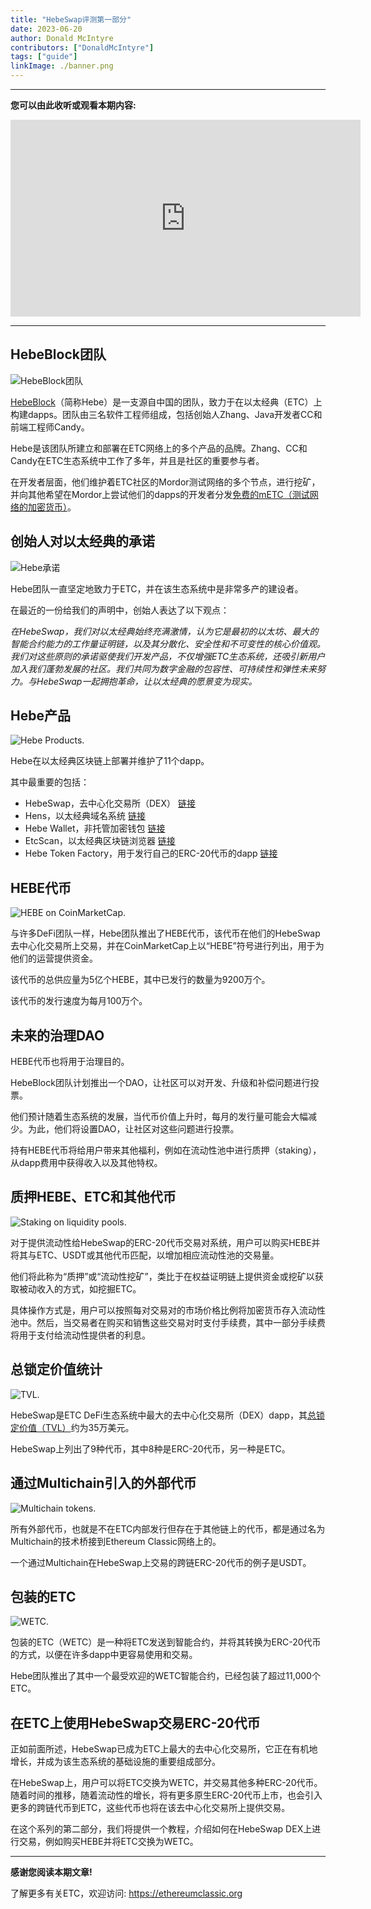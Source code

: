 ```yaml
---
title: "HebeSwap评测第一部分"
date: 2023-06-20
author: Donald McIntyre
contributors: ["DonaldMcIntyre"]
tags: ["guide"]
linkImage: ./banner.png
---
```


---
**您可以由此收听或观看本期内容:**

<iframe width="560" height="315" src="https://www.youtube.com/embed/26ZpZiWWEsw" title="YouTube video player" frameborder="0" allow="accelerometer; autoplay; clipboard-write; encrypted-media; gyroscope; picture-in-picture; web-share" allowfullscreen></iframe>

---

## HebeBlock团队

![HebeBlock团队](./1.png)

[HebeBlock](https://hebeblock.com/)（简称Hebe）是一支源自中国的团队，致力于在以太经典（ETC）上构建dapps。团队由三名软件工程师组成，包括创始人Zhang、Java开发者CC和前端工程师Candy。

Hebe是该团队所建立和部署在ETC网络上的多个产品的品牌。Zhang、CC和Candy在ETC生态系统中工作了多年，并且是社区的重要参与者。

在开发者层面，他们维护着ETC社区的Mordor测试网络的多个节点，进行挖矿，并向其他希望在Mordor上尝试他们的dapps的开发者分发[免费的mETC（测试网络的加密货币）](https://easy.hebeswap.com/#/)。

## 创始人对以太经典的承诺

![Hebe承诺](./2.png)

Hebe团队一直坚定地致力于ETC，并在该生态系统中是非常多产的建设者。

在最近的一份给我们的声明中，创始人表达了以下观点：

*在HebeSwap，我们对以太经典始终充满激情，认为它是最初的以太坊、最大的智能合约能力的工作量证明链，以及其分散化、安全性和不可变性的核心价值观。我们对这些原则的承诺驱使我们开发产品，不仅增强ETC生态系统，还吸引新用户加入我们蓬勃发展的社区。我们共同为数字金融的包容性、可持续性和弹性未来努力。与HebeSwap一起拥抱革命，让以太经典的愿景变为现实。*

## Hebe产品

![Hebe Products.](./3.png)

Hebe在以太经典区块链上部署并维护了11个dapp。

其中最重要的包括：

- HebeSwap，去中心化交易所（DEX） [链接](https://hebeswap.com/)
- Hens，以太经典域名系统 [链接](https://app.hens.domains/)
- Hebe Wallet，非托管加密钱包 [链接](https://hebe.cc/)
- EtcScan，以太经典区块链浏览器 [链接](https://etcerscan.com/)
- Hebe Token Factory，用于发行自己的ERC-20代币的dapp [链接](https://easy.hebeswap.com/#/)

## HEBE代币

![HEBE on CoinMarketCap.](./4.png)

与许多DeFi团队一样，Hebe团队推出了HEBE代币，该代币在他们的HebeSwap去中心化交易所上交易，并在CoinMarketCap上以“HEBE”符号进行列出，用于为他们的运营提供资金。

该代币的总供应量为5亿个HEBE，其中已发行的数量为9200万个。

该代币的发行速度为每月100万个。
 
## 未来的治理DAO

HEBE代币也将用于治理目的。

HebeBlock团队计划推出一个DAO，让社区可以对开发、升级和补偿问题进行投票。

他们预计随着生态系统的发展，当代币价值上升时，每月的发行量可能会大幅减少。为此，他们将设置DAO，让社区对这些问题进行投票。

持有HEBE代币将给用户带来其他福利，例如在流动性池中进行质押（staking），从dapp费用中获得收入以及其他特权。

## 质押HEBE、ETC和其他代币

![Staking on liquidity pools.](./5.png)

对于提供流动性给HebeSwap的ERC-20代币交易对系统，用户可以购买HEBE并将其与ETC、USDT或其他代币匹配，以增加相应流动性池的交易量。

他们将此称为“质押”或“流动性挖矿”，类比于在权益证明链上提供资金或挖矿以获取被动收入的方式，如挖掘ETC。

具体操作方式是，用户可以按照每对交易对的市场价格比例将加密货币存入流动性池中。然后，当交易者在购买和销售这些交易对时支付手续费，其中一部分手续费将用于支付给流动性提供者的利息。

## 总锁定价值统计

![TVL.](./6.png)

HebeSwap是ETC DeFi生态系统中最大的去中心化交易所（DEX）dapp，其[总锁定价值（TVL）](https://defillama.com/chain/EthereumClassic?tvl=true)约为35万美元。

HebeSwap上列出了9种代币，其中8种是ERC-20代币，另一种是ETC。

## 通过Multichain引入的外部代币

![Multichain tokens.](./7.png)

所有外部代币，也就是不在ETC内部发行但存在于其他链上的代币，都是通过名为Multichain的技术桥接到Ethereum Classic网络上的。

一个通过Multichain在HebeSwap上交易的跨链ERC-20代币的例子是USDT。

## 包装的ETC

![WETC.](./8.png)

包装的ETC（WETC）是一种将ETC发送到智能合约，并将其转换为ERC-20代币的方式，以便在许多dapp中更容易使用和交易。

Hebe团队推出了其中一个最受欢迎的WETC智能合约，已经包装了超过11,000个ETC。

## 在ETC上使用HebeSwap交易ERC-20代币

正如前面所述，HebeSwap已成为ETC上最大的去中心化交易所，它正在有机地增长，并成为该生态系统的基础设施的重要组成部分。

在HebeSwap上，用户可以将ETC交换为WETC，并交易其他多种ERC-20代币。随着时间的推移，随着流动性的增长，将有更多原生ERC-20代币上市，也会引入更多的跨链代币到ETC，这些代币也将在该去中心化交易所上提供交易。

在这个系列的第二部分，我们将提供一个教程，介绍如何在HebeSwap DEX上进行交易，例如购买HEBE并将ETC交换为WETC。

---

**感谢您阅读本期文章!**

了解更多有关ETC，欢迎访问: https://ethereumclassic.org
